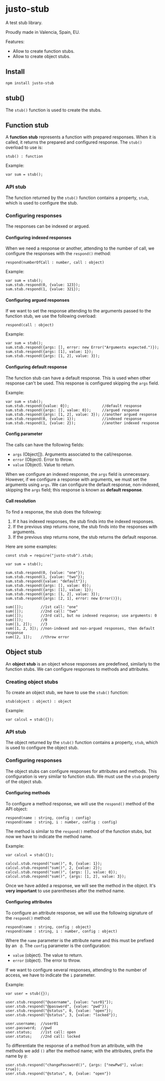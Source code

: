 # justo-stub

A test stub library.

Proudly made in Valencia, Spain, EU.

Features:

- Allow to create function stubs.
- Allow to create object stubs.

## Install

`npm install justo-stub`

## stub()

The `stub()` function is used to create the stubs.

## Function stub

A **function stub** represents a function with prepared responses.
When it is called, it returns the prepared and configured response.
The `stub()` overload to use is:

```
stub() : function
```

Example:

```
var sum = stub();
```

### API stub

The function returned by the `stub()` function contains a property, `stub`,
which is used to configure the stub.

### Configuring responses

The responses can be indexed or argued.

#### Configuring indexed responses

When we need a response or another, attending to the number of call, we configure the responses
with the `respond()` method:

```
respond(numberOfCall : number, call : object)
```

Example:

```
var sum = stub();
sum.stub.respond(0, {value: 123});
sum.stub.respond(1, {value: 321});
```

#### Configuring argued responses

If we want to set the response attending to the arguments passed to the function stub, we use the following overload:

```
respond(call : object)
```

Example:

```
var sum = stub();
sum.stub.respond({args: [], error: new Error("Arguments expected.")});
sum.stub.respond({args: [1], value: 1});
sum.stub.respond({args: [1, 2], value: 3});
```

#### Configuring default response

The function stub can have a default response. This is used when other response can't be used.
This response is configured skipping the `args` field.

Example:

```
var sum = stub();
sum.stub.respond({value: 0});               //default response
sum.stub.respond({args: [], value: 0});     //argued response
sum.stub.respond({args: [1, 2], value: 3}); //another argued response
sum.stub.respond(0, {value: 1});            //indexed response
sum.stub.respond(1, {value: 2});            //another indexed response
```

#### Config parameter

The calls can have the following fields:

- `args` (Object[]). Arguments associated to the call/response.
- `error` (Object). Error to throw.
- `value` (Object). Value to return.

When we configure an indexed response, the `args` field is unnecessary. However, if we configure a response
with arguments, we must set the arguments using `args`. We can configure the default response, non-indexed,
skipping the `args` field; this response is known as **default response**.

#### Call resolution

To find a response, the stub does the following:

1. If it has indexed responses, the stub finds into the indexed responses.
2. If the previous step returns none, the stub finds into the responses with arguments.
3. If the previous step returns none, the stub returns the default response.

Here are some examples:

```
const stub = require("justo-stub").stub;

var sum = stub();

sum.stub.respond(0, {value: "one"});
sum.stub.respond(1, {value: "two"});
sum.stub.respond({value: "default"});
sum.stub.respond({args: [], value: 0});
sum.stub.respond({args: [1], value: 1});
sum.stub.respond({args: [1, 2], value: 3});
sum.stub.respond({args: [2, 1], error: new Error()});

sum([]);        //1st call: "one"
sum([]);        //2nd call: "two"
sum([]);        //3rd call, but no indexed response; use arguments: 0
sum([]);        //0
sum([1, 2]);    //3
sum([1, 2, 3]); //non-indexed and non-argued responses, then default response
sum([2, 1]);    //throw error
```

## Object stub

An **object stub** is an object whose responses are predefined, similarly to
the function stubs. We can configure responses to methods and attributes.

### Creating object stubs

To create an object stub, we have to use the `stub()` function:

```
stub(object : object) : object
```

Example:

```
var calcul = stub({});
```

### API stub

The object returned by the `stub()` function contains a property,
`stub`, which is used to configure the object stub.

### Configuring responses

The object stubs can configure responses for attributes and methods. This configuration is
very similar to function stub. We must use the `stub` property of the object stub.

#### Configuring methods

To configure a method response, we will use the `respond()` method of the API object:

```
respond(name : string, config : config)
respond(name : string, i : number, config : config)
```

The method is similar to the `respond()` method of the function stubs, but
now we have to indicate the method name.

Example:

```
var calcul = stub({});

calcul.stub.respond("sum()", 0, {value: 1});
calcul.stub.respond("sum()", 2, {value: 2});
calcul.stub.respond("sum()", {args: [], value: 0});
calcul.stub.respond("sum()", {args: [1, 2], value: 3});
```

Once we have added a response, we will see the method in the object. It's **very important**
to use parentheses after the method name.

#### Configuring attributes

To configure an attribute response, we will use the following signature of the `respond()`
method:

```
respond(name : string, config : object)
respond(name : string, i : number, config : object)
```

Where the `name` parameter is the attribute name and this must be prefixed by an ` @`.
The `config` parameter is the configuration:

- `value` (object). The value to return.
- `error` (object). The error to throw.

If we want to configure several responses, attending to the number of access,
we have to indicate the `i` parameter.

Example:

```
var user = stub({});

user.stub.respond("@username", {value: "usr01"});
user.stub.respond("@password", {value: "pwd"});
user.stub.respond("@status", 0, {value: "open"});
user.stub.respond("@status", 3, {value: "locked"});

user.username;  //user01
user.password;  //pwd
user.status;    //1st call: open
user.status;    //2nd call: locked
```

To differentiate the response of a method from an attribute, with the methods
we add `()` after the method name; with the attributes, prefix the name
by `@`:

```
user.stub.respond("changePassword()", {args: ["newPwd"], value: true});
user.stub.respond("@status", 0, {value: "open"})
```
